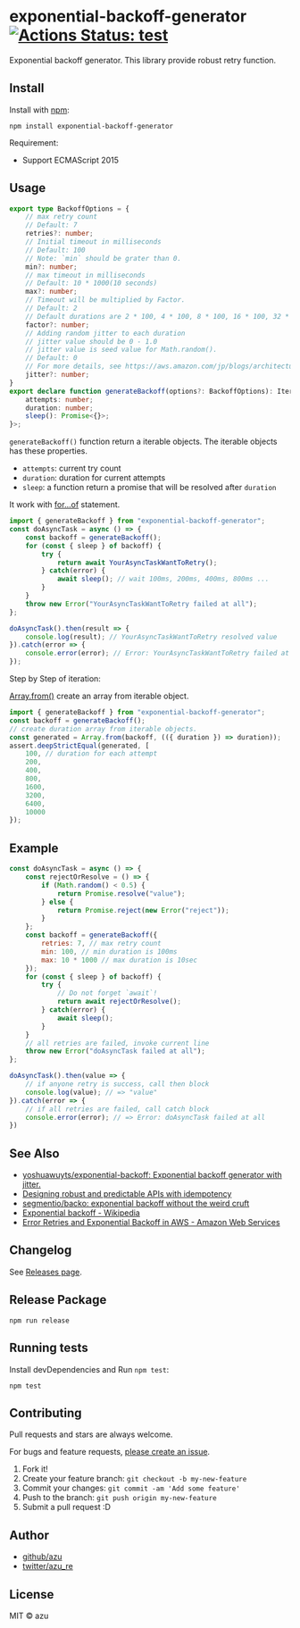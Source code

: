 # exponential-backoff-generator [![Actions Status: test](https://github.com/azu/exponential-backoff-generator/workflows/test/badge.svg)](https://github.com/azu/exponential-backoff-generator/actions?query=workflow%3A"test")

Exponential backoff generator. This library provide robust retry function.

## Install

Install with [npm](https://www.npmjs.com/):

    npm install exponential-backoff-generator

Requirement:

- Support ECMAScript 2015

## Usage

```ts
export type BackoffOptions = {
    // max retry count
    // Default: 7
    retries?: number;
    // Initial timeout in milliseconds
    // Default: 100
    // Note: `min` should be grater than 0.
    min?: number;
    // max timeout in milliseconds
    // Default: 10 * 1000(10 seconds)
    max?: number;
    // Timeout will be multiplied by Factor.
    // Default: 2
    // Default durations are 2 * 100, 4 * 100, 8 * 100, 16 * 100, 32 * 100
    factor?: number;
    // Adding random jitter to each duration
    // jitter value should be 0 - 1.0
    // jitter value is seed value for Math.random().
    // Default: 0
    // For more details, see https://aws.amazon.com/jp/blogs/architecture/exponential-backoff-and-jitter/
    jitter?: number;
}
export declare function generateBackoff(options?: BackoffOptions): IterableIterator<{
    attempts: number;
    duration: number;
    sleep(): Promise<{}>;
}>;
```

`generateBackoff()` function return a iterable objects.
The iterable objects has these properties.

- `attempts`: current try count
- `duration`: duration for current attempts
- `sleep`: a function return a promise that will be resolved after `duration`

It work with [for...of](https://developer.mozilla.org/en-US/docs/Web/JavaScript/Reference/Statements/for...of) statement.

```js
import { generateBackoff } from "exponential-backoff-generator";
const doAsyncTask = async () => {
    const backoff = generateBackoff();
    for (const { sleep } of backoff) {
        try {
            return await YourAsyncTaskWantToRetry();
        } catch(error) {
            await sleep(); // wait 100ms, 200ms, 400ms, 800ms ...
        }
    }
    throw new Error("YourAsyncTaskWantToRetry failed at all");
};

doAsyncTask().then(result => {
    console.log(result); // YourAsyncTaskWantToRetry resolved value
}).catch(error => {
    console.error(error); // Error: YourAsyncTaskWantToRetry failed at all
});
```

Step by Step of iteration:

[Array​.from()](https://developer.mozilla.org/en-US/docs/Web/JavaScript/Reference/Global_Objects/Array/from) create an array from iterable object.

```js
import { generateBackoff } from "exponential-backoff-generator";
const backoff = generateBackoff();
// create duration array from iterable objects.
const generated = Array.from(backoff, (({ duration }) => duration));
assert.deepStrictEqual(generated, [
    100, // duration for each attempt
    200,
    400,
    800,
    1600,
    3200,
    6400,
    10000
});
```


## Example

```js
const doAsyncTask = async () => {
    const rejectOrResolve = () => {
        if (Math.random() < 0.5) {
            return Promise.resolve("value");
        } else {
            return Promise.reject(new Error("reject"));
        }
    };
    const backoff = generateBackoff({
        retries: 7, // max retry count
        min: 100, // min duration is 100ms
        max: 10 * 1000 // max duration is 10sec
    });
    for (const { sleep } of backoff) {
        try {
            // Do not forget `await`!
            return await rejectOrResolve();
        } catch(error) {
            await sleep();
        }
    }
    // all retries are failed, invoke current line
    throw new Error("doAsyncTask failed at all");
};

doAsyncTask().then(value => {
    // if anyone retry is success, call then block
    console.log(value); // => "value"
}).catch(error => {
    // if all retries are failed, call catch block
    console.error(error); // => Error: doAsyncTask failed at all
})
````

## See Also

- [yoshuawuyts/exponential-backoff: Exponential backoff generator with jitter.](https://github.com/yoshuawuyts/exponential-backoff)
- [Designing robust and predictable APIs with idempotency](https://stripe.com/ja-us/blog/idempotency)
- [segmentio/backo: exponential backoff without the weird cruft](https://github.com/segmentio/backo)
- [Exponential backoff - Wikipedia](https://en.wikipedia.org/wiki/Exponential_backoff)
- [Error Retries and Exponential Backoff in AWS - Amazon Web Services](https://docs.aws.amazon.com/general/latest/gr/api-retries.html)


## Changelog

See [Releases page](https://github.com/azu/exponential-backoff-generator/releases).

## Release Package

    npm run release

## Running tests

Install devDependencies and Run `npm test`:

    npm test

## Contributing

Pull requests and stars are always welcome.

For bugs and feature requests, [please create an issue](https://github.com/azu/exponential-backoff-generator/issues).

1. Fork it!
2. Create your feature branch: `git checkout -b my-new-feature`
3. Commit your changes: `git commit -am 'Add some feature'`
4. Push to the branch: `git push origin my-new-feature`
5. Submit a pull request :D

## Author

- [github/azu](https://github.com/azu)
- [twitter/azu_re](https://twitter.com/azu_re)

## License

MIT © azu
